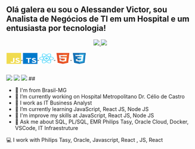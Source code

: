 ## Olá galera eu sou o Alessander Victor, sou Analista de Negócios de TI em um Hospital e um entusiasta por tecnologia!

<div align="center">
  <a href="https://github.com/alessandervs">
  <img height="180em" src="https://github-readme-stats.vercel.app/api?username=alessandervs&show_icons=true&theme=dracula&include_all_commits=true&count_private=true"/>
  <img height="180em" src="https://github-readme-stats.vercel.app/api/top-langs/?username=alessandervs&layout=compact&langs_count=7&theme=dracula"/>
</div>
<div style="display: inline_block"><br>
  <img align="center" alt="Sander-Js" height="30" width="40" src="https://raw.githubusercontent.com/devicons/devicon/master/icons/javascript/javascript-plain.svg">
  <img align="center" alt="Sander-Ts" height="30" width="40" src="https://raw.githubusercontent.com/devicons/devicon/master/icons/typescript/typescript-plain.svg">
  <img align="center" alt="Sander-React" height="30" width="40" src="https://raw.githubusercontent.com/devicons/devicon/master/icons/react/react-original.svg">
  <img align="center" alt="Sander-HTML" height="30" width="40" src="https://raw.githubusercontent.com/devicons/devicon/master/icons/html5/html5-original.svg">
  <img align="center" alt="Sander-CSS" height="30" width="40" src="https://raw.githubusercontent.com/devicons/devicon/master/icons/css3/css3-original.svg">
</div>
  
  ##
 
<div>
   <a href="https://instagram.com/sanderpant" target="_blank"><img src="https://img.shields.io/badge/-Instagram-%23E4405F?style=for-the-badge&logo=instagram&logoColor=white" target="_blank"></a>
  <a href = "mailto:alessander.victor@outlook.com.com"><img src="https://img.shields.io/badge/-Outlook-%23333?style=for-the-badge&logo=gmail&logoColor=white" target="_blank"></a>
  <a href="https://www.linkedin.com/in/alessandervictor" target="_blank"><img src="https://img.shields.io/badge/-LinkedIn-%230077B5?style=for-the-badge&logo=linkedin&logoColor=white" target="_blank"></a>
  ##
  
- 📍  I'm from Brasil-MG 
- 🔭 I’m currently working on Hospital Metropolitano Dr. Célio de Castro
- 💼 I work as IT Business Analyst  
- 🌱 I’m currently learning JavaScript, React JS, Node JS
- 🤔 I'm improve my skills at JavaScript, React JS, Node JS
- 💬 Ask me about SQL, PL/SQL, EMR Philips Tasy, Oracle Cloud, Docker, VSCode, IT Infraestruture


💻 I work with Philips Tasy, Oracle, Javascript, React
, JS, React
  
  
  
  
  
  
  <!--
  <a href="https://www.youtube.com/channel/UC_-uuuZbY0AAt9CViNzvc-Q" target="_blank"><img src="https://img.shields.io/badge/YouTube-FF0000?style=for-the-badge&logo=youtube&logoColor=white" target="_blank"></a>

 	<a href="https://www.twitch.tv/alessandervs" target="_blank"><img src="https://img.shields.io/badge/Twitch-9146FF?style=for-the-badge&logo=twitch&logoColor=white" target="_blank"></a>

 <a href="https://discord.gg/sanderpant#3932" target="_blank"><img src="https://img.shields.io/badge/Discord-7289DA?style=for-the-badge&logo=discord&logoColor=white" target="_blank"></a> 
 --> 
 <!--
 ![Snake animation](https://github.com/rafaballerini/rafaballerini/blob/output/github-contribution-grid-snake.svg)
 -->
</div>

<!--
